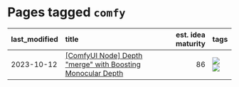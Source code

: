 # Pages tagged `comfy`

|last_modified|title|est. idea maturity|tags
|:---|:---|---:|:---|
|2023-10-12|[[ComfyUI Node] Depth "merge" with Boosting Monocular Depth](../comfy_bmd.md)|86|[![](https://img.shields.io/badge/tag-comfy-926797)](../tags/comfy.md) [![](https://img.shields.io/badge/tag-tooling-b08442)](../tags/tooling.md)|